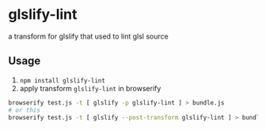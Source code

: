 # glslify-lint
a transform for glslify that used to lint glsl source

## Usage
1. `npm install glslify-lint`
2. apply transform `glslify-lint` in browserify
  ```bash
  browserify test.js -t [ glslify -p glslify-lint ] > bundle.js
  # or this
  browserify test.js -t [ glslify --post-transform glslify-lint ] > bundle.js
  ```
